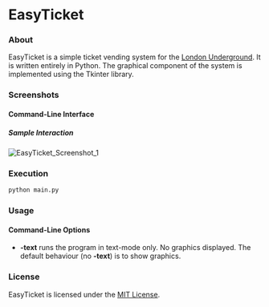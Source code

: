 # EasyTicket
### About
EasyTicket is a simple ticket vending system for the [London Underground](http://en.wikipedia.org/wiki/London_Underground). It is written entirely in Python. The graphical component of the system is implemented using the Tkinter library.

### Screenshots
#### Command-Line Interface
##### Sample Interaction
![EasyTicket_Screenshot_1](https://cloud.githubusercontent.com/assets/7763904/7449338/fd570b8e-f201-11e4-9aab-16bf858b7911.png)

### Execution
```Bash
python main.py
```

### Usage
#### Command-Line Options
* **-text** runs the program in text-mode only. No graphics displayed. The default behaviour (no **-text**) is to show graphics.

### License
EasyTicket is licensed under the [MIT License](https://github.com/elailai94/EasyTicket/blob/master/LICENSE.md).
